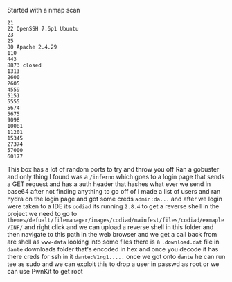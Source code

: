 Started with a nmap scan
```
21
22 OpenSSH 7.6p1 Ubuntu
23
25
80 Apache 2.4.29
110
443
8873 closed
1313
2600
2605
4559
5151
5555
5674
5675
9098
10081
11201
15345
27374
57000
60177
```
This box has a lot of random ports to try and throw you off 
Ran a gobuster and only thing I found was a `/inferno` which goes to a login page that sends a GET request and has a auth header that hashes what ever we send in base64 after not finding anything to go off of I made a list of users and ran hydra on the login page and got some creds `admin:da...` and after we login were taken to a IDE its `codiad` its running `2.8.4` to get a reverse shell in the project we need to go to `themes/defualt/filemanager/images/codiad/mainfest/files/codiad/exmaple/INF/`
and right click and we can upload a reverse shell in this folder and then navigate to this path in the web browser and we get a call back from are shell as `www-data` looking into some files there is a `.download.dat` file in `dante` downloads folder that's encoded in hex and once you decode it has there creds for ssh in it `dante:V1rg1.....` once we got onto `dante` he can run tee as sudo and we can exploit this to drop a user in passwd as root or we can use PwnKit to get root